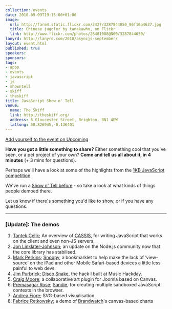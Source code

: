 ```yaml
---
collection: events
date: 2010-09-09T19:15:00+01:00
image: 
  url: http://farm4.static.flickr.com/3427/3287844050_96f16a4637.jpg
  title: Chinese juggler by tanakawho, on Flickr
  link: http://www.flickr.com/photos/28481088@N00/3287844050/
lanyrd: http://lanyrd.com/2010/asyncjs-september/
layout: event.html
published: true
speakers: 
sponsors: 
tags: 
- apps
- events
- javascript
- js
- showntell
- skiff
- theskiff
title: JavaScript Show n' Tell
venue: 
  name: The Skiff
  link: http://theskiff.org/
  address: 6 Gloucester Street, Brighton, BN1 4EW
  latlong: 50.826945,-0.136401
---
```

<a href="http://upcoming.yahoo.com/event/6698333">Add yourself to the event on Upcoming</a>

<strong>Have you got a little something to share?</strong> Either something cool that you've seen, or a pet project of your own? <strong>Come and tell us all about it, in 4 minutes</strong> (+ 3 mins for questions).

Perhaps we'll have a look at some of the highlights from the <a href="http://js1k.com">1KB JavaScript competition</a>.

We've run a <a href="http://asyncjs.com/showntell/">Show n' Tell before</a> - so take a look at what kinds of things people demoed there.

Let us know if there's something you'd like to show, or if you have any questions.

<hr />

### [Update]: The demos

1. [Tantek Çelik](http://tantek.com); An overview of [CASSIS](http://cassisproject.com), for writing JavaScript that works on the client and even non-JS servers.
1. [Jon Linklater-Johnson](https://twitter.com/binarytales); an update on the Node.js community now that the core library has stabilised.
1. [Mark Perkins](http://allmarkedup.com); [Snoopy](http://snoopy.allmarkedup.com), a bookmarklet to help make the lack of ‘view-source’ on the iPad and other Mobile Safari-based devices a little less painful to web devs.
1. [Jim Purbrick](http://jimpurbrick.com); [Disco Snake](http://jimpurbrick.com/media/disco_snake/disco_snake.html), the hack I built at Music Hackday.
1. [Craig Moore](http://www.flashygraphics.co.uk); a collaborative art plugin for Joomla based on Canvas.
1. [Premasagar Rose](http://premasagar.com); [Sandie](http://github.com/premasagar/sandie), for creating multiple sandboxed JavaScript contexts in the browser.
1. [Andrea Fiore](http://andreafiore.me); SVG-based visualisation.
1. [Fabrice Retkowsky](https://twitter.com/fabrice31416); a demo of [Brandwatch](http://brandwatch.com)'s canvas-based charts
